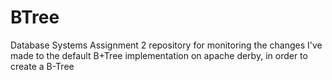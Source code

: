 # BTree
Database Systems Assignment 2 repository for monitoring the changes I've made to the default B+Tree implementation on apache derby, in order to create a B-Tree
